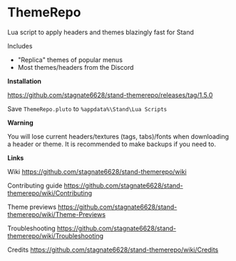 # ThemeRepo
Lua script to apply headers and themes blazingly fast for Stand

Includes
- "Replica" themes of popular menus
- Most themes/headers from the Discord

**Installation**

<https://github.com/stagnate6628/stand-themerepo/releases/tag/1.5.0>

Save `ThemeRepo.pluto` to `%appdata%\Stand\Lua Scripts`

**Warning**

You will lose current headers/textures (tags, tabs)/fonts when downloading a header or theme. It is recommended to make backups if you need to. 

**Links**

Wiki https://github.com/stagnate6628/stand-themerepo/wiki

Contributing guide https://github.com/stagnate6628/stand-themerepo/wiki/Contributing

Theme previews https://github.com/stagnate6628/stand-themerepo/wiki/Theme-Previews

Troubleshooting https://github.com/stagnate6628/stand-themerepo/wiki/Troubleshooting

Credits https://github.com/stagnate6628/stand-themerepo/wiki/Credits
